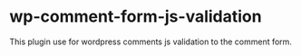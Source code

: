 # wp-comment-form-js-validation
This plugin use for wordpress comments js validation to the comment form.
